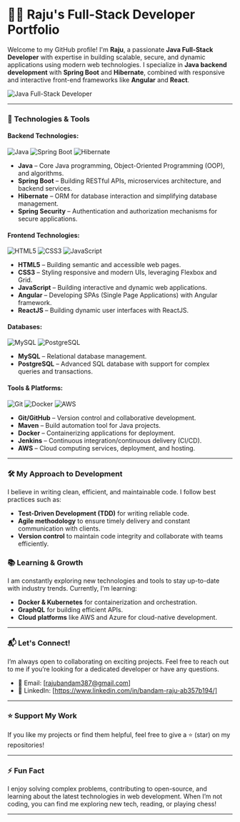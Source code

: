 # 👨‍💻 Raju's Full-Stack Developer Portfolio

Welcome to my GitHub profile! I'm **Raju**, a passionate **Java Full-Stack Developer** with expertise in building scalable, secure, and dynamic applications using modern web technologies. I specialize in **Java backend development** with **Spring Boot** and **Hibernate**, combined with responsive and interactive front-end frameworks like **Angular** and **React**.

![Java Full-Stack Developer](https://img.shields.io/badge/Java%20Full--Stack%20Developer-%23FF6347?style=flat-square&logo=java&logoColor=white)

---

### 🔧 **Technologies & Tools**

#### **Backend Technologies:**

![Java](https://img.shields.io/badge/Java-%23F8981D?style=flat-square&logo=java&logoColor=white) ![Spring Boot](https://img.shields.io/badge/Spring%20Boot-%236DB33F?style=flat-square&logo=spring&logoColor=white) ![Hibernate](https://img.shields.io/badge/Hibernate-%2369B1B9?style=flat-square&logo=hibernate&logoColor=white)

- **Java** – Core Java programming, Object-Oriented Programming (OOP), and algorithms.
- **Spring Boot** – Building RESTful APIs, microservices architecture, and backend services.
- **Hibernate** – ORM for database interaction and simplifying database management.
- **Spring Security** – Authentication and authorization mechanisms for secure applications.

#### **Frontend Technologies:**

![HTML5](https://img.shields.io/badge/HTML5-%23E34F26?style=flat-square&logo=html5&logoColor=white) ![CSS3](https://img.shields.io/badge/CSS3-%231572B6?style=flat-square&logo=css3&logoColor=white) ![JavaScript](https://img.shields.io/badge/JavaScript-%23F7DF1E?style=flat-square&logo=javascript&logoColor=black)

- **HTML5** – Building semantic and accessible web pages.
- **CSS3** – Styling responsive and modern UIs, leveraging Flexbox and Grid.
- **JavaScript** – Building interactive and dynamic web applications.
- **Angular** – Developing SPAs (Single Page Applications) with Angular framework.
- **ReactJS** – Building dynamic user interfaces with ReactJS.

#### **Databases:**

![MySQL](https://img.shields.io/badge/MySQL-%234479A1?style=flat-square&logo=mysql&logoColor=white) ![PostgreSQL](https://img.shields.io/badge/PostgreSQL-%23316192?style=flat-square&logo=postgresql&logoColor=white)

- **MySQL** – Relational database management.
- **PostgreSQL** – Advanced SQL database with support for complex queries and transactions.

#### **Tools & Platforms:**

![Git](https://img.shields.io/badge/Git-%23F1502F?style=flat-square&logo=git&logoColor=white) ![Docker](https://img.shields.io/badge/Docker-%230db7ed?style=flat-square&logo=docker&logoColor=white) ![AWS](https://img.shields.io/badge/AWS-%23FF9900?style=flat-square&logo=amazonaws&logoColor=white)

- **Git/GitHub** – Version control and collaborative development.
- **Maven** – Build automation tool for Java projects.
- **Docker** – Containerizing applications for deployment.
- **Jenkins** – Continuous integration/continuous delivery (CI/CD).
- **AWS** – Cloud computing services, deployment, and hosting.

---

### 🛠️ **My Approach to Development**

I believe in writing clean, efficient, and maintainable code. I follow best practices such as:
- **Test-Driven Development (TDD)** for writing reliable code.
- **Agile methodology** to ensure timely delivery and constant communication with clients.
- **Version control** to maintain code integrity and collaborate with teams efficiently.


### 📚 **Learning & Growth**

I am constantly exploring new technologies and tools to stay up-to-date with industry trends. Currently, I'm learning:
- **Docker & Kubernetes** for containerization and orchestration.
- **GraphQL** for building efficient APIs.
- **Cloud platforms** like AWS and Azure for cloud-native development.

---

### 📬 **Let's Connect!**

I’m always open to collaborating on exciting projects. Feel free to reach out to me if you’re looking for a dedicated developer or have any questions.

- 📧 Email: [rajubandam387@gmail.com]
- 💼 LinkedIn: [https://www.linkedin.com/in/bandam-raju-ab357b194/]

---

### ⭐ **Support My Work**

If you like my projects or find them helpful, feel free to give a ⭐ (star) on my repositories!

---

### ⚡ Fun Fact

I enjoy solving complex problems, contributing to open-source, and learning about the latest technologies in web development. When I’m not coding, you can find me exploring new tech, reading, or playing chess!

---


